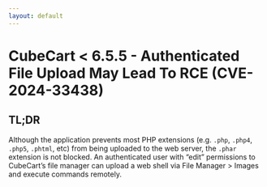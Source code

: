 ```yaml
---
layout: default
---
```


# CubeCart < 6.5.5 - Authenticated File Upload May Lead To RCE (CVE-2024-33438)
## TL;DR
Although the application prevents most PHP extensions (e.g. `.php`, `.php4`, `.php5`, `.phtml`, etc) from being uploaded to the web server, the `.phar` extension is not blocked. An authenticated user with “edit” permissions to CubeCart’s file manager can upload a web shell via File Manager > Images and execute commands remotely.

